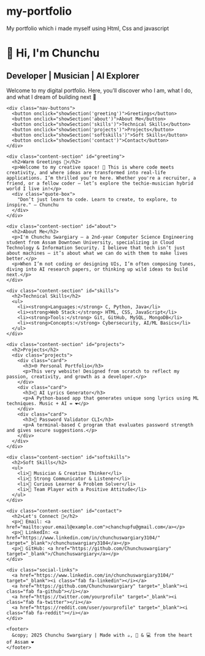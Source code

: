 # my-portfolio
My portfolio which i made myself using Html, Css and javascript
<!DOCTYPE html>
<html lang="en">
<head>
  <meta charset="UTF-8" />
  <meta name="viewport" content="width=device-width, initial-scale=1.0" />
  <title>Chunchu Swargiary | Developer & AI Explorer</title>
  <link rel="stylesheet" href="https://cdnjs.cloudflare.com/ajax/libs/font-awesome/6.0.0/css/all.min.css">
  <link href="https://fonts.googleapis.com/css2?family=Poppins:wght@300;500;700&display=swap" rel="stylesheet">
  <link rel="stylesheet" href="syles.css" />
</head>
<body>
  <div class="overlay"></div>
  <div class="container">
    <div class="intro">
      <h1>👋 Hi, I'm Chunchu</h1>
      <h2>Developer | Musician | AI Explorer</h2>
      <p>Welcome to my digital portfolio. Here, you’ll discover who I am, what I do, and what I dream of building next 🚀</p>
    </div>

    <div class="nav-buttons">
      <button onclick="showSection('greeting')">Greetings</button>
      <button onclick="showSection('about')">About Me</button>
      <button onclick="showSection('skills')">Technical Skills</button>
      <button onclick="showSection('projects')">Projects</button>
      <button onclick="showSection('softskills')">Soft Skills</button>
      <button onclick="showSection('contact')">Contact</button>
    </div>

    <div class="content-section" id="greeting">
      <h2>Warm Greetings 🙌</h2>
      <p>Welcome to my creative space! 🌟 This is where code meets creativity, and where ideas are transformed into real-life applications. I’m thrilled you’re here. Whether you're a recruiter, a friend, or a fellow coder — let’s explore the techie-musician hybrid world I live in!</p>
      <div class="quote-box">
        "Don’t just learn to code. Learn to create, to explore, to inspire." — Chunchu
      </div>
    </div>

    <div class="content-section" id="about">
      <h2>About Me</h2>
      <p>I'm Chunchu Swargiary — a 2nd-year Computer Science Engineering student from Assam Downtown University, specializing in Cloud Technology & Information Security. I believe that tech isn’t just about machines — it’s about what we can do with them to make lives better.</p>
      <p>When I’m not coding or designing UIs, I’m often composing tunes, diving into AI research papers, or thinking up wild ideas to build next.</p>
    </div>

    <div class="content-section" id="skills">
      <h2>Technical Skills</h2>
      <ul>
        <li><strong>Languages:</strong> C, Python, Java</li>
        <li><strong>Web Stack:</strong> HTML, CSS, JavaScript</li>
        <li><strong>Tools:</strong> Git, GitHub, MySQL, MongoDB</li>
        <li><strong>Concepts:</strong> Cybersecurity, AI/ML Basics</li>
      </ul>
    </div>

    <div class="content-section" id="projects">
      <h2>Projects</h2>
      <div class="projects">
        <div class="card">
          <h3>🌐 Personal Portfolio</h3>
          <p>This very website! Designed from scratch to reflect my passion, creativity, and growth as a developer.</p>
        </div>
        <div class="card">
          <h3>🎵 AI Lyrics Generator</h3>
          <p>A Python-based app that generates unique song lyrics using ML techniques. Music + AI = ❤️</p>
        </div>
        <div class="card">
          <h3>🔐 Password Validator CLI</h3>
          <p>A terminal-based C program that evaluates password strength and gives secure suggestions.</p>
        </div>
      </div>
    </div>

    <div class="content-section" id="softskills">
      <h2>Soft Skills</h2>
      <ul>
        <li>🎸 Musician & Creative Thinker</li>
        <li>💬 Strong Communicator & Listener</li>
        <li>🧠 Curious Learner & Problem Solver</li>
        <li>🌈 Team Player with a Positive Attitude</li>
      </ul>
    </div>

    <div class="content-section" id="contact">
      <h2>Let's Connect 🤝</h2>
      <p>💌 Email: <a href="mailto:your.email@example.com">chanchupfu@gmail.com</a></p>
      <p>🔗 LinkedIn: <a href="https://www.linkedin.com/in/chunchuswargiary3104/" target="_blank">/chunchuswargiary3104</a></p>
      <p>🐙 GitHub: <a href="https://github.com/Chunchuswargiary" target="_blank">/Chunchuswargiary</a></p>
    </div>

    <div class="social-links">
      <a href="https://www.linkedin.com/in/chunchuswargiary3104/" target="_blank"><i class="fab fa-linkedin"></i></a>
      <a href="https://github.com/Chunchuswargiary" target="_blank"><i class="fab fa-github"></i></a>
      <a href="https://twitter.com/yourprofile" target="_blank"><i class="fab fa-twitter"></i></a>
      <a href="https://reddit.com/user/yourprofile" target="_blank"><i class="fab fa-reddit"></i></a>
    </div>

    <footer>
      &copy; 2025 Chunchu Swargiary | Made with ☕, 🎸 & 💻 from the heart of Assam ❤️
    </footer>
  </div>

  <script>
    function showSection(id) {
      document.querySelectorAll('.content-section').forEach(sec => sec.classList.remove('active'));
      document.getElementById(id).classList.add('active');
    }
  </script>
</body>
</html>
